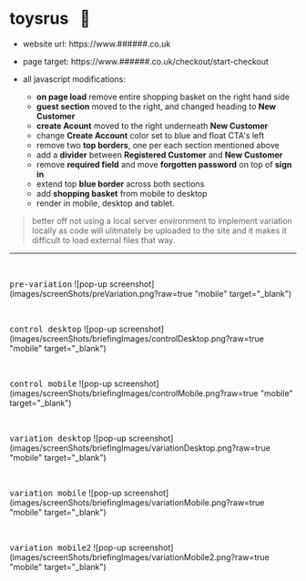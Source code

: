 # toysrus  &nbsp; :hammer:
- website url: https://www.######.co.uk
- page target: https://www.######.co.uk/checkout/start-checkout
- all javascript modifications: 

    - **on page load** remove entire shopping basket on the right hand side
    - **guest section** moved to the right, and changed heading to **New Customer**
    - **create Acount** moved to the right underneath **New Customer**
    - change **Create Account** color set to blue and float CTA's left
    - remove two **top borders**, one per each section mentioned above
    - add a **divider** between **Registered Customer** and **New Customer**
    - remove **required field** and move **forgotten password** on top of **sign in**
    - extend top **blue border** across both sections
    - add **shopping basket** from mobile to desktop
    - render in mobile, desktop and tablet.
    
    
> better off not using a local server environment to implement variation locally as code will ulitmately be uploaded to the site and it makes it difficult to load external files that way.   
    
    
  <hr />
  
   <br />
  
  <kbd>pre-variation</kbd>
  ![pop-up screenshot](images/screenShots/preVariation.png?raw=true "mobile" target="_blank")
  
  
  <br />
  
  <kbd>control desktop</kbd>
  ![pop-up screenshot](images/screenShots/briefingImages/controlDesktop.png?raw=true "mobile" target="_blank")
  
  
  <br />
  
  <kbd>control mobile</kbd>
  ![pop-up screenshot](images/screenShots/briefingImages/controlMobile.png?raw=true "mobile" target="_blank")
  
  
  <br />
  
  <kbd>variation desktop</kbd>
  ![pop-up screenshot](images/screenShots/briefingImages/variationDesktop.png?raw=true "mobile" target="_blank")
  
  
  <br />
  
  <kbd>variation mobile</kbd>
  ![pop-up screenshot](images/screenShots/briefingImages/variationMobile.png?raw=true "mobile" target="_blank")
  
   <br />
  
  <kbd>variation mobile2</kbd>
  ![pop-up screenshot](images/screenShots/briefingImages/variationMobile2.png?raw=true "mobile" target="_blank")

